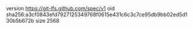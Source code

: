 version https://git-lfs.github.com/spec/v1
oid sha256:a3cf0843efd7927125349768f0615e431c6c3c7ce95db9bb02ed5d130b5b672b
size 2568
